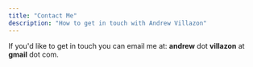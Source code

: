 ```yaml
---
title: "Contact Me"
description: "How to get in touch with Andrew Villazon"
---
```


If you'd like to get in touch you can email me at: **andrew** dot **villazon** at **gmail** dot com.